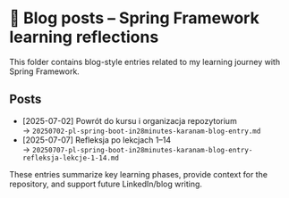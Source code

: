 # 📝 Blog posts – Spring Framework learning reflections

This folder contains blog-style entries related to my learning journey with Spring Framework.

## Posts
- [2025-07-02] Powrót do kursu i organizacja repozytorium  
  → `20250702-pl-spring-boot-in28minutes-karanam-blog-entry.md`
- [2025-07-07] Refleksja po lekcjach 1–14  
  → `20250707-pl-spring-boot-in28minutes-karanam-blog-entry-refleksja-lekcje-1-14.md`

These entries summarize key learning phases, provide context for the repository, and support future LinkedIn/blog writing.
